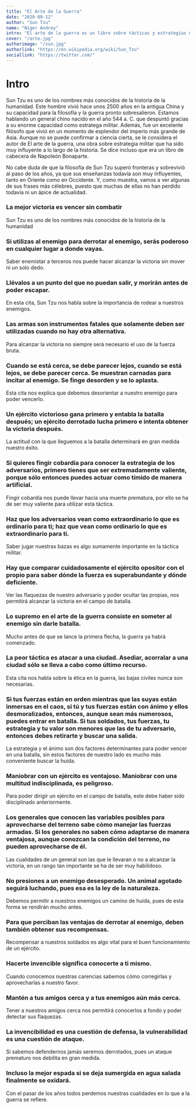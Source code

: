 ```yaml
---
title: "El Arte de la Guerra"
date: "2020-09-12"
author: "Sun Tzu"
name: "Niger Andrey"
intro: "El arte de la guerra es un libro sobre tácticas y estrategias militares."
cover: "/arte.jpg"
authorimage: "/sun.jpg"
authorlink: "https://en.wikipedia.org/wiki/Sun_Tzu"
sociallink: "https://twitter.com/"
---
```


# Intro

Sun Tzu es uno de los nombres más conocidos de la historia de la humanidad. Este hombre vivió hace unos 2500 años en la antigua China y su capacidad para la filosofía y la guerra pronto sobresalieron.
Estamos hablando un general chino nacido en el año 544 a. C. que despuntó gracias a su enorme capacidad como estratega militar. Además, fue un excelente filósofo que vivió en un momento de esplendor del imperio más grande de Asia.
Aunque no se puede confirmar a ciencia cierta, se le considera el autor de El arte de la guerra, una obra sobre estrategia militar que ha sido muy influyente a lo largo de la historia. Se dice incluso que era un libro de cabecera de Napoleón Bonaparte.

No cabe duda de que la filosofía de Sun Tzu superó fronteras y sobrevivió al paso de los años, ya que sus enseñanzas todavía son muy influyentes, tanto en Oriente como en Occidente. Y, como muestra, vamos a ver algunas de sus frases más célebres, puesto que muchas de ellas no han perdido todavía ni un ápice de actualidad.

### La mejor victoria es vencer sin combatir

Sun Tzu es uno de los nombres más conocidos de la historia de la humanidad

### Si utilizas al enemigo para derrotar al enemigo, serás poderoso en cualquier lugar a donde vayas.

Saber enemistar a terceros nos puede hacer alcanzar la victoria sin mover ni un solo dedo.

### Llévalos a un punto del que no puedan salir, y morirán antes de poder escapar.

En esta cita, Sun Tzu nos habla sobre la importancia de rodear a nuestros enemigos.

### Las armas son instrumentos fatales que solamente deben ser utilizadas cuando no hay otra alternativa.

Para alcanzar la victoria no siempre será necesario el uso de la fuerza bruta.

### Cuando se está cerca, se debe parecer lejos, cuando se está lejos, se debe parecer cerca. Se muestran carnadas para incitar al enemigo. Se finge desorden y se lo aplasta.

Esta cita nos explica que debemos desorientar a nuestro enemigo para poder vencerlo.

### Un ejército victorioso gana primero y entabla la batalla después; un ejército derrotado lucha primero e intenta obtener la victoria después.

La actitud con la que lleguemos a la batalla determinará en gran medida nuestro éxito.

### Si quieres fingir cobardía para conocer la estrategia de los adversarios, primero tienes que ser extremadamente valiente, porque sólo entonces puedes actuar como tímido de manera artificial.

Fingir cobardía nos puede llevar hacia una muerte prematura, por ello se ha de ser muy valiente para utilizar esta táctica.

### Haz que los adversarios vean como extraordinario lo que es ordinario para ti; haz que vean como ordinario lo que es extraordinario para ti.

Saber jugar nuestras bazas es algo sumamente importante en la táctica militar.

### Hay que comparar cuidadosamente el ejército opositor con el propio para saber dónde la fuerza es superabundante y dónde deficiente.

Ver las flaquezas de nuestro adversario y poder ocultar las propias, nos permitirá alcanzar la victoria en el campo de batalla.

### Lo supremo en el arte de la guerra consiste en someter al enemigo sin darle batalla.

Mucho antes de que se lance la primera flecha, la guerra ya habrá comenzado.

### La peor táctica es atacar a una ciudad. Asediar, acorralar a una ciudad sólo se lleva a cabo como último recurso.

Esta cita nos habla sobre la ética en la guerra, las bajas civiles nunca son necesarias.

### Si tus fuerzas están en orden mientras que las suyas están inmersas en el caos, si tú y tus fuerzas están con ánimo y ellos desmoralizados, entonces, aunque sean más numerosos, puedes entrar en batalla. Si tus soldados, tus fuerzas, tu estrategia y tu valor son menores que las de tu adversario, entonces debes retirarte y buscar una salida.

La estrategia y el ánimo son dos factores determinantes para poder vencer en una batalla, sin estos factores de nuestro lado es mucho más conveniente buscar la huida.

### Maniobrar con un ejército es ventajoso. Maniobrar con una multitud indisciplinada, es peligroso.

Para poder dirigir un ejército en el campo de batalla, este debe haber sido disciplinado anteriormente.

### Los generales que conocen las variables posibles para aprovecharse del terreno sabe cómo manejar las fuerzas armadas. Si los generales no saben cómo adaptarse de manera ventajosa, aunque conozcan la condición del terreno, no pueden aprovecharse de él.

Las cualidades de un general son las que le llevaran o no a alcanzar la victoria, en un rango tan importante se ha de ser muy habilidoso.

### No presiones a un enemigo desesperado. Un animal agotado seguirá luchando, pues esa es la ley de la naturaleza.

Debemos permitir a nuestros enemigos un camino de huida, pues de esta forma se rendirán mucho antes.

### Para que perciban las ventajas de derrotar al enemigo, deben también obtener sus recompensas.

Recompensar a nuestros soldados es algo vital para el buen funcionamiento de un ejército.

### Hacerte invencible significa conocerte a ti mismo.

Cuando conocemos nuestras carencias sabemos cómo corregirlas y aprovecharlas a nuestro favor.

### Mantén a tus amigos cerca y a tus enemigos aún más cerca.

Tener a nuestros amigos cerca nos permitirá conocerlos a fondo y poder detectar sus flaquezas.

### La invencibilidad es una cuestión de defensa, la vulnerabilidad es una cuestión de ataque.

Si sabemos defendernos jamás seremos derrotados, pues un ataque prematuro nos debilita en gran medida.

### Incluso la mejor espada si se deja sumergida en agua salada finalmente se oxidará.

Con el pasar de los años todos perdemos nuestras cualidades en lo que a la guerra se refiere.
